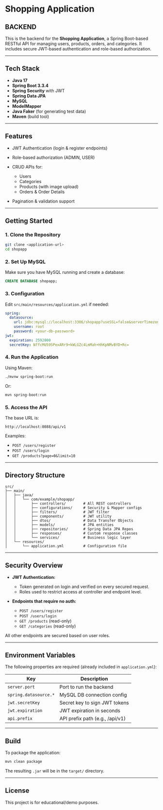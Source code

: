 # Shopping Application
## BACKEND

This is the backend for the **Shopping Application**, a Spring Boot-based RESTful API for managing users, products, orders, and categories. It includes secure JWT-based authentication and role-based authorization.

---

## Tech Stack

* **Java 17**
* **Spring Boot 3.3.4**
* **Spring Security** with JWT
* **Spring Data JPA**
* **MySQL**
* **ModelMapper**
* **Java Faker** (for generating test data)
* **Maven** (build tool)

---

## Features

* JWT Authentication (login & register endpoints)
* Role-based authorization (ADMIN, USER)
* CRUD APIs for:

  * Users
  * Categories
  * Products (with image upload)
  * Orders & Order Details
* Pagination & validation support

---

## Getting Started

### 1. Clone the Repository

```bash
git clone <application-url>
cd shopapp
```

### 2. Set Up MySQL

Make sure you have MySQL running and create a database:

```sql
CREATE DATABASE shopapp;
```

### 3. Configuration

Edit `src/main/resources/application.yml` if needed:

```yaml
spring:
  datasource:
    url: jdbc:mysql://localhost:3306/shopapp?useSSL=false&serverTimezone=UTC
    username: root
    password: <your-db-password>
jwt:
  expiration: 2592000
  secretKey: NffcMU59SPexARr9+kWLGZc4LmMah+HhKpNMvBYD+Rc=
```

### 4. Run the Application

Using Maven:

```bash
./mvnw spring-boot:run
```

Or:

```bash
mvn spring-boot:run
```

### 5. Access the API

The base URL is:

```
http://localhost:8088/api/v1
```

Examples:

* `POST /users/register`
* `POST /users/login`
* `GET /products?page=0&limit=10`

---

## Directory Structure

```
src/
├── main/
│   ├── java/
│   │   └── com/example/shopapp/
│   │       ├── controllers/        # All REST controllers
│   │       ├── configurations/     # Security & Mapper configs
│   │       ├── filters/            # JWT filter
│   │       ├── components/         # JWT utility
│   │       ├── dtos/               # Data Transfer Objects
│   │       ├── models/             # JPA entities
│   │       ├── repositories/       # Spring Data JPA Repos
│   │       ├── responses/          # Custom response classes
│   │       └── services/           # Business logic layer
│   └── resources/
│       └── application.yml         # Configuration file
```

---

## Security Overview

* **JWT Authentication:**

  * Token generated on login and verified on every secured request.
  * Roles used to restrict access at controller and endpoint level.

* **Endpoints that require no auth:**

  * `POST /users/register`
  * `POST /users/login`
  * `GET /products` (read-only)
  * `GET /categories` (read-only)

All other endpoints are secured based on user roles.

---

## Environment Variables

The following properties are required (already included in `application.yml`):

| Key                   | Description                     |
| --------------------- | ------------------------------- |
| `server.port`         | Port to run the backend         |
| `spring.datasource.*` | MySQL DB connection config      |
| `jwt.secretKey`       | Secret key to sign JWT tokens   |
| `jwt.expiration`      | JWT expiration in seconds       |
| `api.prefix`          | API prefix path (e.g., /api/v1) |

---

## Build

To package the application:

```bash
mvn clean package
```

The resulting `.jar` will be in the `target/` directory.

---

## License

This project is for educational/demo purposes.
